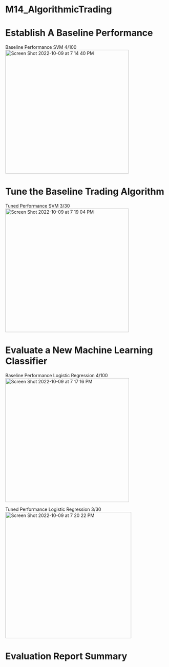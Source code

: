 # M14_AlgorithmicTrading

# Establish A Baseline Performance
Baseline Performance SVM 4/100
<img width="385" alt="Screen Shot 2022-10-09 at 7 14 40 PM" src="https://user-images.githubusercontent.com/39920761/194788257-9c025d84-92e2-4acd-8a17-76b047104e44.png">


# Tune the Baseline Trading Algorithm
Tuned Performance SVM 3/30
<img width="385" alt="Screen Shot 2022-10-09 at 7 19 04 PM" src="https://user-images.githubusercontent.com/39920761/194788464-f65f8dad-91f9-42e1-bb66-8cf3fafa19ef.png">


# Evaluate a New Machine Learning Classifier
Baseline Performance Logistic Regression 4/100
<img width="386" alt="Screen Shot 2022-10-09 at 7 17 16 PM" src="https://user-images.githubusercontent.com/39920761/194788378-40b31dc6-8998-4e59-83b8-61759d190ece.png">

Tuned Performance Logistic Regression 3/30
<img width="393" alt="Screen Shot 2022-10-09 at 7 20 22 PM" src="https://user-images.githubusercontent.com/39920761/194788523-d8d9e6db-6e30-4db6-b02a-250bff25a287.png">


# Evaluation Report Summary

